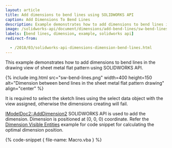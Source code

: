 ```yaml
---
layout: article
title: Add dimensions to bend lines using SOLIDWORKS API
caption: Add Dimensions To Bend Lines
description: Example demonstrates how to add dimensions to bend lines in the drawing view of sheet metal flat pattern
image: /solidworks-api/document/dimensions/add-bend-lines/sw-bend-lines.png
labels: [bend lines, dimension, example, solidworks api]
redirect-from:

  - /2018/03/solidworks-api-dimensions-dimension-bend-lines.html
---
```

This example demonstrates how to add dimensions to bend lines in the drawing view of sheet metal flat pattern using SOLIDWORKS API.

{% include img.html src="sw-bend-lines.png" width=400 height=150 alt="Dimension between bend lines in the sheet metal flat pattern drawing" align="center" %}

It is required to select the sketch lines using the select data object with the view assigned, otherwise the dimensions creating will fail.

[IModelDoc2::AddDimension2](http://help.solidworks.com/2018/english/api/sldworksapi/solidworks.interop.sldworks~solidworks.interop.sldworks.imodeldoc~adddimension2.html) SOLIDWORKS API is used to add the dimension. Dimension is positioned at (0, 0, 0) coordinate. Refer the [Dimension Visible Entities](/solidworks-api/document/drawing/view-dimension-drawing-entities/) example for code snippet for calculating the optimal dimension position.

{% code-snippet { file-name: Macro.vba } %}

